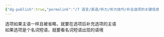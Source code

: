 ```yaml
---
{"dg-publish":true,"permalink":"/7 语言/英语/听力/听力技巧/补全选项的关键信息/","title":"补全选项的关键信息"}
---
```



选项如果主语一样且被省略，就要在选项后补充选项的主语  
如果选项是个名词短语，就要看名词短语出现的语境
